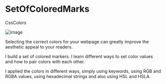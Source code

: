 # SetOfColoredMarks
CssColors


![image](https://github.com/JorelReis/SetOfColoredMarks/assets/141946000/fe8ef807-b724-40e4-828b-da9bc6658a1e)


Selecting the correct colors for your webpage can greatly improve the aesthetic appeal to your readers.

I build a set of colored markers. I learn different ways to set color values and how to pair colors with each other.

I applied the colors in different ways, simply using keywords, using RGB and RGBA values, using hexadecimal strings and also using HSL and HSLA.


